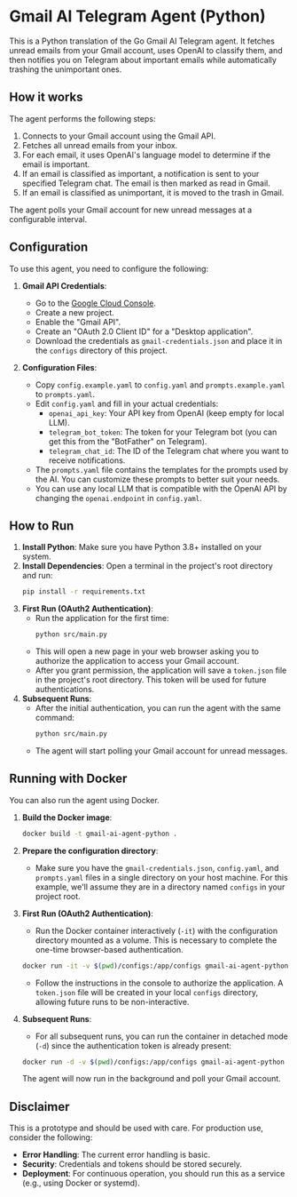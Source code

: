 # Gmail AI Telegram Agent (Python)

This is a Python translation of the Go Gmail AI Telegram agent. It fetches unread emails from your Gmail account, uses OpenAI to classify them, and then notifies you on Telegram about important emails while automatically trashing the unimportant ones.

## How it works

The agent performs the following steps:

1. Connects to your Gmail account using the Gmail API.
2. Fetches all unread emails from your inbox.
3. For each email, it uses OpenAI's language model to determine if the email is important.
4. If an email is classified as important, a notification is sent to your specified Telegram chat. The email is then marked as read in Gmail.
5. If an email is classified as unimportant, it is moved to the trash in Gmail.

The agent polls your Gmail account for new unread messages at a configurable interval.

## Configuration

To use this agent, you need to configure the following:

1. **Gmail API Credentials**:
   * Go to the [Google Cloud Console](https://console.cloud.google.com/).
   * Create a new project.
   * Enable the "Gmail API".
   * Create an "OAuth 2.0 Client ID" for a "Desktop application".
   * Download the credentials as `gmail-credentials.json` and place it in the `configs` directory of this project.

2. **Configuration Files**:
   * Copy `config.example.yaml` to `config.yaml` and `prompts.example.yaml` to `prompts.yaml`.
   * Edit `config.yaml` and fill in your actual credentials:
       * `openai_api_key`: Your API key from OpenAI (keep empty for local LLM).
       * `telegram_bot_token`: The token for your Telegram bot (you can get this from the "BotFather" on Telegram).
       * `telegram_chat_id`: The ID of the Telegram chat where you want to receive notifications.
   * The `prompts.yaml` file contains the templates for the prompts used by the AI. You can customize these prompts to better suit your needs.
   * You can use any local LLM that is compatible with the OpenAI API by changing the `openai.endpoint` in `config.yaml`.

## How to Run

1. **Install Python**: Make sure you have Python 3.8+ installed on your system.
2. **Install Dependencies**: Open a terminal in the project's root directory and run:
   ```bash
   pip install -r requirements.txt
   ```
3. **First Run (OAuth2 Authentication)**:
   * Run the application for the first time:
       ```bash
       python src/main.py
       ```
   * This will open a new page in your web browser asking you to authorize the application to access your Gmail account.
   * After you grant permission, the application will save a `token.json` file in the project's root directory. This token will be used for future authentications.
4. **Subsequent Runs**:
   * After the initial authentication, you can run the agent with the same command:
       ```bash
       python src/main.py
       ```
   * The agent will start polling your Gmail account for unread messages.

## Running with Docker

You can also run the agent using Docker.

1. **Build the Docker image**:
   ```bash
   docker build -t gmail-ai-agent-python .
   ```

2. **Prepare the configuration directory**:
   * Make sure you have the `gmail-credentials.json`, `config.yaml`, and `prompts.yaml` files in a single directory on your host machine. For this example, we'll assume they are in a directory named `configs` in your project root.

3. **First Run (OAuth2 Authentication)**:
   * Run the Docker container interactively (`-it`) with the configuration directory mounted as a volume. This is necessary to complete the one-time browser-based authentication.
   ```bash
   docker run -it -v $(pwd)/configs:/app/configs gmail-ai-agent-python
   ```
   * Follow the instructions in the console to authorize the application. A `token.json` file will be created in your local `configs` directory, allowing future runs to be non-interactive.

4. **Subsequent Runs**:
   * For all subsequent runs, you can run the container in detached mode (`-d`) since the authentication token is already present:
   ```bash
   docker run -d -v $(pwd)/configs:/app/configs gmail-ai-agent-python
   ```
   The agent will now run in the background and poll your Gmail account.

## Disclaimer

This is a prototype and should be used with care. For production use, consider the following:

* **Error Handling**: The current error handling is basic.
* **Security**: Credentials and tokens should be stored securely.
* **Deployment**: For continuous operation, you should run this as a service (e.g., using Docker or systemd).
